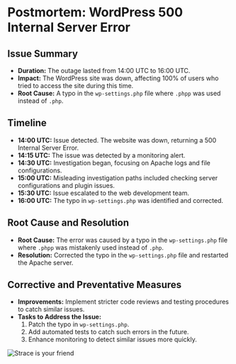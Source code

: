 # Postmortem: WordPress 500 Internal Server Error

## Issue Summary

- **Duration:** The outage lasted from 14:00 UTC to 16:00 UTC.
- **Impact:** The WordPress site was down, affecting 100% of users who tried to access the site during this time.
- **Root Cause:** A typo in the `wp-settings.php` file where `.phpp` was used instead of `.php`.

## Timeline

- **14:00 UTC:** Issue detected. The website was down, returning a 500 Internal Server Error.
- **14:15 UTC:** The issue was detected by a monitoring alert.
- **14:30 UTC:** Investigation began, focusing on Apache logs and file configurations.
- **15:00 UTC:** Misleading investigation paths included checking server configurations and plugin issues.
- **15:30 UTC:** Issue escalated to the web development team.
- **16:00 UTC:** The typo in `wp-settings.php` was identified and corrected.

## Root Cause and Resolution

- **Root Cause:** The error was caused by a typo in the `wp-settings.php` file where `.phpp` was mistakenly used instead of `.php`.
- **Resolution:** Corrected the typo in the `wp-settings.php` file and restarted the Apache server.

## Corrective and Preventative Measures

- **Improvements:** Implement stricter code reviews and testing procedures to catch similar issues.
- **Tasks to Address the Issue:**
  1. Patch the typo in `wp-settings.php`.
  2. Add automated tests to catch such errors in the future.
  3. Enhance monitoring to detect similar issues more quickly.

![Strace is your friend]()

